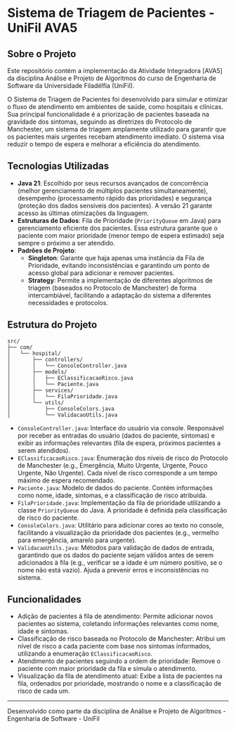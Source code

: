 # Sistema de Triagem de Pacientes - UniFil AVA5

## Sobre o Projeto

Este repositório contém a implementação da Atividade Integradora [AVA5] da disciplina Análise e Projeto de Algoritmos do curso de Engenharia de Software da Universidade Filadélfia (UniFil).

O Sistema de Triagem de Pacientes foi desenvolvido para simular e otimizar o fluxo de atendimento em ambientes de saúde, como hospitais e clínicas. Sua principal funcionalidade é a priorização de pacientes baseada na gravidade dos sintomas, seguindo as diretrizes do Protocolo de Manchester, um sistema de triagem amplamente utilizado para garantir que os pacientes mais urgentes recebam atendimento imediato. O sistema visa reduzir o tempo de espera e melhorar a eficiência do atendimento.

## Tecnologias Utilizadas

- **Java 21**: Escolhido por seus recursos avançados de concorrência (melhor gerenciamento de múltiplos pacientes simultaneamente), desempenho (processamento rápido das prioridades) e segurança (proteção dos dados sensíveis dos pacientes). A versão 21 garante acesso às últimas otimizações da linguagem.
- **Estruturas de Dados**: Fila de Prioridade (`PriorityQueue` em Java) para gerenciamento eficiente dos pacientes. Essa estrutura garante que o paciente com maior prioridade (menor tempo de espera estimado) seja sempre o próximo a ser atendido.
- **Padrões de Projeto**:
    - **Singleton**: Garante que haja apenas uma instância da Fila de Prioridade, evitando inconsistências e garantindo um ponto de acesso global para adicionar e remover pacientes.
    - **Strategy**: Permite a implementação de diferentes algoritmos de triagem (baseados no Protocolo de Manchester) de forma intercambiável, facilitando a adaptação do sistema a diferentes necessidades e protocolos.


## Estrutura do Projeto

```plaintext
src/
├── com/
│   └── hospital/
│       ├── controllers/
│       │   └── ConsoleController.java
│       ├── models/
│       │   ├── EClassificacaoRisco.java
│       │   └── Paciente.java
│       ├── services/
│       │   └── FilaPrioridade.java
│       └── utils/
│           ├── ConsoleColors.java
│           └── ValidacaoUtils.java
```


- `ConsoleController.java`: Interface do usuário via console. Responsável por receber as entradas do usuário (dados do paciente, sintomas) e exibir as informações relevantes (fila de espera, próximos pacientes a serem atendidos).
- `EClassificacaoRisco.java`: Enumeração dos níveis de risco do Protocolo de Manchester (e.g., Emergência, Muito Urgente, Urgente, Pouco Urgente, Não Urgente). Cada nível de risco corresponde a um tempo máximo de espera recomendado.
- `Paciente.java`: Modelo de dados do paciente. Contém informações como nome, idade, sintomas, e a classificação de risco atribuída.
- `FilaPrioridade.java`: Implementação da fila de prioridade utilizando a classe `PriorityQueue` do Java. A prioridade é definida pela classificação de risco do paciente.
- `ConsoleColors.java`: Utilitário para adicionar cores ao texto no console, facilitando a visualização da prioridade dos pacientes (e.g., vermelho para emergência, amarelo para urgente).
- `ValidacaoUtils.java`: Métodos para validação de dados de entrada, garantindo que os dados do paciente sejam válidos antes de serem adicionados à fila (e.g., verificar se a idade é um número positivo, se o nome não está vazio). Ajuda a prevenir erros e inconsistências no sistema.

## Funcionalidades

- Adição de pacientes à fila de atendimento: Permite adicionar novos pacientes ao sistema, coletando informações relevantes como nome, idade e sintomas.
- Classificação de risco baseada no Protocolo de Manchester: Atribui um nível de risco a cada paciente com base nos sintomas informados, utilizando a enumeração `EClassificacaoRisco`.
- Atendimento de pacientes seguindo a ordem de prioridade: Remove o paciente com maior prioridade da fila e simula o atendimento.
- Visualização da fila de atendimento atual: Exibe a lista de pacientes na fila, ordenados por prioridade, mostrando o nome e a classificação de risco de cada um.

---

Desenvolvido como parte da disciplina de Análise e Projeto de Algoritmos - Engenharia de Software - UniFil